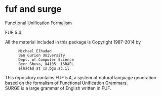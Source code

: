 fuf and surge
===

Functional Unification Formalism

FUF 5.4


All the material included in this package is Copyright 1987-2014 by

          Michael Elhadad
          Ben Gurion University
          Dept. of Computer Science
          Beer Sheva, 84105  ISRAEL
          elhadad at cs.bgu.ac.il

This repository contains FUF 5.4, a system of natural language generation
based on the formalism of Functional Unification Grammars.  
SURGE is a large grammar of English written in FUF.
